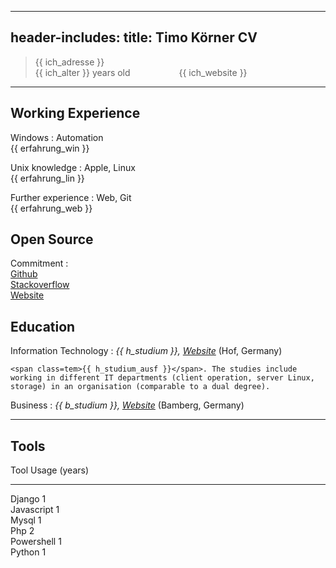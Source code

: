 
---
header-includes: <script src="../media/me.js" id= spr data-name="en"></script> <link rel="stylesheet" href="../media/style_cv.css"><link rel="stylesheet" href="https://use.fontawesome.com/releases/v5.6.1/css/all.css">
title: Timo Körner CV
---
> <span class=tem>{{ ich_adresse }}</span>  
> <span class=tem>{{ ich_alter }}</span> years old  &emsp;&emsp;&emsp;&emsp;<i class="fas fa-play-circle"></i> &emsp;<span class=tem>{{ ich_website }}</span>
---------------------------------

Working Experience
--------------------

Windows
:   Automation  
    <span class=tem>{{ erfahrung_win }}</span>

Unix knowledge
:   Apple, Linux  
    <span class=tem>{{ erfahrung_lin }}</span>

Further experience
:   Web, Git  
    <span class=tem>{{ erfahrung_web }}</span>

Open Source
--------------------
Commitment
:     
    [Github](https://github.com/tik9/pl)  
    [Stackoverflow](https://stackexchange.com/users/1886776/timo?tab=activity)  
    [Website](https://tik9.github.io/cv/)

Education
----------

Information Technology
:   *<span class=tem>{{ h_studium }}</span>, [Website](https://www.verwaltungsinformatiker.de)*
    (Hof, Germany)

    <span class=tem>{{ h_studium_ausf }}</span>. The studies include working in different IT departments (client operation, server Linux, storage) in an organisation (comparable to a dual degree).

Business
:   *<span class=tem>{{ b_studium }}</span>, [Website](https://www.uni-bamberg.de)* (Bamberg, Germany)

----

Tools
--------------------

Tool           Usage (years)
-----          -------------- 
Django          1         
Javascript      1           
Mysql           1          
Php             2           
Powershell      1           
Python          1           

